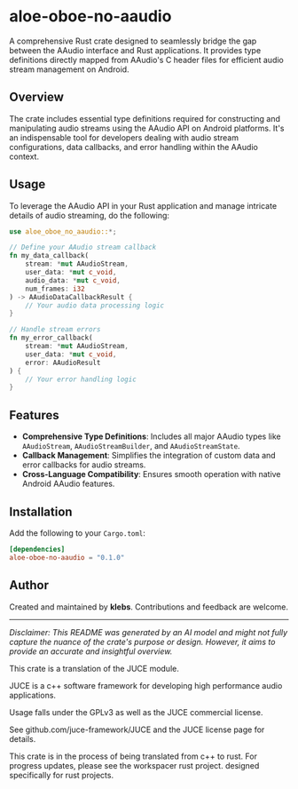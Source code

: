 # aloe-oboe-no-aaudio

A comprehensive Rust crate designed to seamlessly bridge the gap between the AAudio interface and Rust applications. It provides type definitions directly mapped from AAudio's C header files for efficient audio stream management on Android.

## Overview
The crate includes essential type definitions required for constructing and manipulating audio streams using the AAudio API on Android platforms. It's an indispensable tool for developers dealing with audio stream configurations, data callbacks, and error handling within the AAudio context.

## Usage
To leverage the AAudio API in your Rust application and manage intricate details of audio streaming, do the following:

```rust
use aloe_oboe_no_aaudio::*;

// Define your AAudio stream callback
fn my_data_callback(
    stream: *mut AAudioStream, 
    user_data: *mut c_void, 
    audio_data: *mut c_void, 
    num_frames: i32
) -> AAudioDataCallbackResult {
    // Your audio data processing logic
}

// Handle stream errors
fn my_error_callback(
    stream: *mut AAudioStream, 
    user_data: *mut c_void, 
    error: AAudioResult
) {
    // Your error handling logic
}
```

## Features
- **Comprehensive Type Definitions**: Includes all major AAudio types like `AAudioStream`, `AAudioStreamBuilder`, and `AAudioStreamState`.
- **Callback Management**: Simplifies the integration of custom data and error callbacks for audio streams.
- **Cross-Language Compatibility**: Ensures smooth operation with native Android AAudio features.

## Installation
Add the following to your `Cargo.toml`:
```toml
[dependencies]
aloe-oboe-no-aaudio = "0.1.0"
```

## Author
Created and maintained by **klebs**. Contributions and feedback are welcome.

---

*Disclaimer: This README was generated by an AI model and might not fully capture the nuance of the crate's purpose or design. However, it aims to provide an accurate and insightful overview.*

This crate is a translation of the JUCE module.

JUCE is a c++ software framework for developing high performance audio applications.

Usage falls under the GPLv3 as well as the JUCE commercial license.

See github.com/juce-framework/JUCE and the JUCE license page for details.

This crate is in the process of being translated from c++ to rust. For progress updates, please see the workspacer rust project. designed specifically for rust projects.
